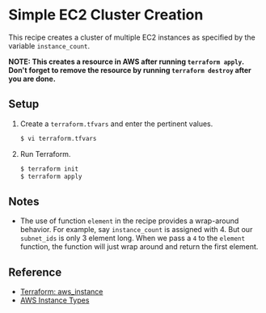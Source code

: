 # Simple EC2 Cluster Creation

This recipe creates a cluster of multiple EC2 instances as specified by the variable `instance_count`.

**NOTE: This creates a resource in AWS after running `terraform apply`. Don't forget to remove the resource by running `terraform destroy` after you are done.**

## Setup
   
1. Create a `terraform.tfvars` and enter the pertinent values.

   ```bash
   $ vi terraform.tfvars
   ```   
   
1. Run Terraform.

   ```bash
   $ terraform init
   $ terraform apply
   ```

## Notes

* The use of function `element` in the recipe provides a wrap-around behavior. For example, say `instance_count` is assigned with 4. But our `subnet_ids` is only 3 element long. When we pass a `4` to the `element` function, the function will just wrap around and return the first element.

## Reference

* [Terraform: aws_instance](https://registry.terraform.io/providers/hashicorp/aws/latest/docs/resources/instance)
* [AWS Instance Types](https://aws.amazon.com/ec2/instance-types)
